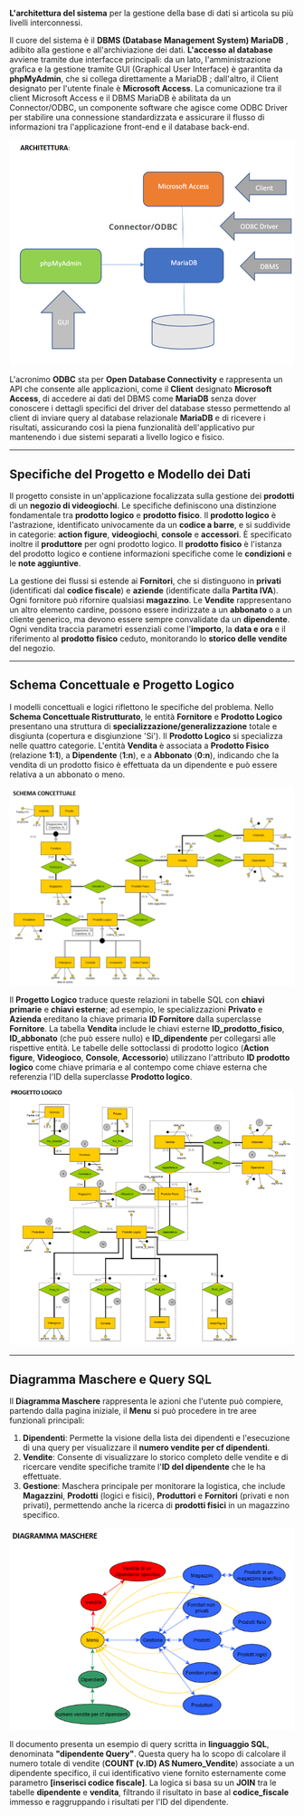 **L'architettura del sistema** per la gestione della base di dati si articola su più livelli interconnessi. 

Il cuore del sistema è il **DBMS (Database Management System) MariaDB** , adibito alla gestione e all'archiviazione dei dati. **L'accesso al database** avviene tramite due interfacce principali: da un lato, l'amministrazione grafica e la gestione tramite GUI (Graphical User Interface) è garantita da **phpMyAdmin**, che si collega direttamente a MariaDB ; dall'altro, il Client designato per l'utente finale è **Microsoft Access**. La comunicazione tra il client Microsoft Access e il DBMS MariaDB è abilitata da un Connector/ODBC, un componente software che agisce come ODBC Driver per stabilire una connessione standardizzata e assicurare il flusso di informazioni tra l'applicazione front-end e il database back-end.

![Immagine architettura](Immagini/architettura.png)

L'acronimo **ODBC** sta per **Open Database Connectivity** e rappresenta un API che consente alle applicazioni, come il **Client** designato **Microsoft Access**, di accedere ai dati del DBMS come **MariaDB** senza dover conoscere i dettagli specifici del driver del database stesso permettendo al client di inviare query al database relazionale **MariaDB** e di ricevere i risultati, assicurando così la piena funzionalità dell'applicativo pur mantenendo i due sistemi separati a livello logico e fisico.

***

## Specifiche del Progetto e Modello dei Dati

Il progetto consiste in un'applicazione focalizzata sulla gestione dei **prodotti** di un **negozio di videogiochi**. Le specifiche definiscono una distinzione fondamentale tra **prodotto logico** e **prodotto fisico**. Il **prodotto logico** è l'astrazione, identificato univocamente da un **codice a barre**, e si suddivide in categorie: **action figure**, **videogiochi**, **console** e **accessori**. È specificato inoltre il **produttore** per ogni prodotto logico. Il **prodotto fisico** è l'istanza del prodotto logico e contiene informazioni specifiche come le **condizioni** e le **note aggiuntive**.

La gestione dei flussi si estende ai **Fornitori**, che si distinguono in **privati** (identificati dal **codice fiscale**) e **aziende** (identificate dalla **Partita IVA**). Ogni fornitore può rifornire qualsiasi **magazzino**. Le **Vendite** rappresentano un altro elemento cardine, possono essere indirizzate a un **abbonato** o a un cliente generico, ma devono essere sempre convalidate da un **dipendente**. Ogni vendita traccia parametri essenziali come l'**importo**, la **data e ora** e il riferimento al **prodotto fisico** ceduto, monitorando lo **storico delle vendite** del negozio.

***

## Schema Concettuale e Progetto Logico

I modelli concettuali e logici riflettono le specifiche del problema. Nello **Schema Concettuale Ristrutturato**, le entità **Fornitore** e **Prodotto Logico** presentano una struttura di **specializzazione/generalizzazione** totale e disgiunta (copertura e disgiunzione 'Si'). Il **Prodotto Logico** si specializza nelle quattro categorie. L'entità **Vendita** è associata a **Prodotto Fisico** (relazione **1:1**), a **Dipendente** (**1:n**), e a **Abbonato** (**0:n**), indicando che la vendita di un prodotto fisico è effettuata da un dipendente e può essere relativa a un abbonato o meno.

![Immagine architettura](Immagini/schema_concettuale.png)

Il **Progetto Logico** traduce queste relazioni in tabelle SQL con **chiavi primarie** e **chiavi esterne**; ad esempio, le specializzazioni **Privato** e **Azienda** ereditano la chiave primaria **ID Fornitore** dalla superclasse **Fornitore**. La tabella **Vendita** include le chiavi esterne **ID\_prodotto\_fisico**, **ID\_abbonato** (che può essere nullo) e **ID\_dipendente** per collegarsi alle rispettive entità. Le tabelle delle sottoclassi di prodotto logico (**Action figure**, **Videogioco**, **Console**, **Accessorio**) utilizzano l'attributo **ID prodotto logico** come chiave primaria e al contempo come chiave esterna che referenzia l'ID della superclasse **Prodotto logico**.

![Immagine architettura](Immagini/schema_logico.png)

***

## Diagramma Maschere e Query SQL

Il **Diagramma Maschere** rappresenta le azioni che l'utente può compiere, partendo dalla pagina iniziale, il **Menu** si può procedere in tre aree funzionali principali:

1.  **Dipendenti**: Permette la visione della lista dei dipendenti e l'esecuzione di una query per visualizzare il **numero vendite per cf dipendenti**.
2.  **Vendite**: Consente di visualizzare lo storico completo delle vendite e di ricercare vendite specifiche tramite l'**ID del dipendente** che le ha effettuate.
3.  **Gestione**: Maschera principale per monitorare la logistica, che include **Magazzini**, **Prodotti** (logici e fisici), **Produttori** e **Fornitori** (privati e non privati), permettendo anche la ricerca di **prodotti fisici** in un magazzino specifico.

![Immagine architettura](Immagini/diagramma_maschere.png)

Il documento presenta un esempio di query scritta in **linguaggio SQL**, denominata **"dipendente Query"**. Questa query ha lo scopo di calcolare il numero totale di vendite (**COUNT (v.ID) AS Numero\_Vendite**) associate a un dipendente specifico, il cui identificativo viene fornito esternamente come parametro **[inserisci codice fiscale]**. La logica si basa su un **JOIN** tra le tabelle **dipendente** e **vendita**, filtrando il risultato in base al **codice\_fiscale** immesso e raggruppando i risultati per l'ID del dipendente.